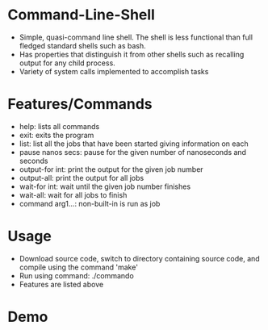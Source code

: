 # Command-Line-Shell
  - Simple, quasi-command line shell. The shell is less functional than full fledged standard shells such as bash.
  - Has properties that distinguish it from other shells such as recalling output for any child process.
  - Variety of system calls implemented to accomplish tasks

# Features/Commands
  - help: lists all commands
  - exit: exits the program
  - list: list all the jobs that have been started giving information on each
  - pause nanos secs: pause for the given number of nanoseconds and seconds
  - output-for int: print the output for the given job number
  - output-all: print the output for all jobs
  - wait-for int: wait until the given job number finishes
  - wait-all: wait for all jobs to finish
  - command arg1...: non-built-in is run as job
 
# Usage
  - Download source code, switch to directory containing source code, and compile using the command 'make'
  - Run using command: ./commando
  - Features are listed above

# Demo
 

